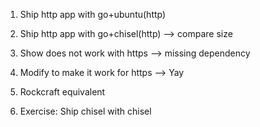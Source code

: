 
1. Ship http app with go+ubuntu(http)

2. Ship http app with go+chisel(http) --> compare size

3. Show does not work with https --> missing dependency

4. Modify to make it work for https --> Yay

5. Rockcraft equivalent

6. Exercise: Ship chisel with chisel
